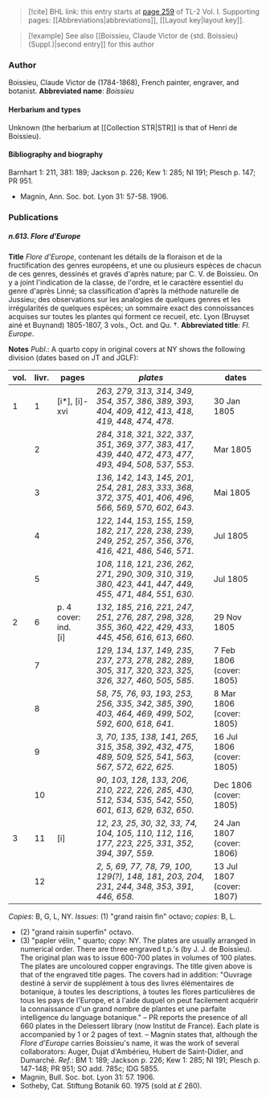 > [!cite] BHL link: this entry starts at [page 259](https://www.biodiversitylibrary.org/page/33120390) of TL-2 Vol. I.
> Supporting pages: [[Abbreviations|abbreviations]], [[Layout key|layout key]].

> [!example] See also [[Boissieu, Claude Victor de {std. Boissieu} (Suppl.)|second entry]] for this author

### Author

Boissieu, Claude Victor de (1784-1868), French painter, engraver, and botanist. 
**Abbreviated name**: *Boissieu*

#### Herbarium and types

Unknown (the herbarium at [[Collection STR|STR]] is that of Henri de Boissieu).

#### Bibliography and biography

Barnhart 1: 211, 381: 189; Jackson p. 226; Kew 1: 285; NI 191; Plesch p. 147; PR 951.
- Magnin, Ann. Soc. bot. Lyon 31: 57-58. 1906.

### Publications

##### n.613. Flore d'Europe

**Title**
*Flore d'Europe*, contenant les détails de la floraison et de la fructification des genres européens, et une ou plusieurs espèces de chacun de ces genres, dessinés et gravés d'après nature; par C. V. de Boissieu. On y a joint l'indication de la classe, de l'ordre, et le caractère essentiel du genre d'après Linné; sa classification d'après la méthode naturelle de Jussieu; des observations sur les analogies de quelques genres et les irrégularités de quelques espèces; un sommaire exact des connoissances acquises sur toutes les plantes qui forment ce recueil, etc. Lyon (Bruyset ainé et Buynand) 1805-1807, 3 vols., Oct. and Qu. †.
**Abbreviated title**: *Fl. Europe*.

**Notes**
*Publ*.: A quarto copy in original covers at NY shows the following division (dates based on JT and JGLF):

|vol.	|livr.	|pages	|*plates*	|dates|
|---	|---	|---	|---	|---	|
|1	|1	|\[i\*\], \[i\]-xvi	|*263, 279, 313, 314, 349, 354, 357, 386, 389, 393, 404, 409, 412, 413, 418, 419, 448, 474, 478.*|30 Jan 1805|
|	|2	|	|*284, 318, 321, 322, 337, 351, 369, 377, 383, 417, 439, 440, 472, 473, 477, 493, 494, 508, 537, 553.*|Mar 1805|
|	|3	|	|*136, 142, 143, 145, 201, 254, 281, 283, 333, 368, 372, 375, 401, 406, 496, 566, 569, 570, 602, 643.*|Mai 1805|
|	|4	|	|*122, 144, 153, 155, 159, 182, 217, 228, 238, 239, 249, 252, 257, 356, 376, 416, 421, 486, 546, 571.*|Jul 1805|
|	|5	|	|*108, 118, 121, 236, 262, 271, 290, 309, 310, 319, 380, 423, 441, 447, 449, 455, 471, 484, 551, 630.*|Jul 1805|
|2	|6	|p. 4 cover: ind.<br/>\[i\]	|*132, 185, 216, 221, 247, 251, 276, 287, 298, 328, 355, 360, 422, 429, 433, 445, 456, 616, 613, 660.*|29 Nov 1805|
|	|7	|	|*129, 134, 137, 149, 235, 237, 273, 278, 282, 289, 305, 317, 320, 323, 325, 326, 327, 460, 505, 585.*|7 Feb 1806 (cover: 1805)|
|	|8	|	|*58, 75, 76, 93, 193, 253, 256, 335, 342, 385, 390, 403, 464, 469, 499, 502, 592, 600, 618, 641.*|8 Mar 1806 (cover: 1805)|
|	|9	|	|*3, 70, 135, 138, 141, 265, 315, 358, 392, 432, 475, 489, 509, 525, 541, 563, 567, 572, 622, 625.*|16 Jul 1806 (cover: 1805)|
|	|10	|	|*90, 103, 128, 133, 206, 210, 222, 226, 285, 430, 512, 534, 535, 542, 550, 601, 613, 629, 632, 650.*|Dec 1806 (cover: 1805)|
|3	|11	|\[i\]	|*12, 23, 25, 30, 32, 33, 74, 104, 105, 110, 112, 116, 177, 223, 225, 331, 352, 394, 397, 559.*|24 Jan 1807 (cover: 1806)|
|	|12	|	|*2, 5, 69, 77, 78, 79, 100, 129(?), 148, 181, 203, 204, 231, 244, 348, 353, 391, 446, 658.*|13 Jul 1807 (cover: 1807)|

*Copies*: B, G, L, NY.
*Issues*: (1) "grand raisin fin" octavo; *copies*: B, L.
- (2) "grand raisin superfin" octavo.
- (3) "papler vélin, " quarto; *copy*: NY.
The plates are usually arranged in numerical order. There are three engraved t.p.'s (by J. J. de Boissieu). The original plan was to issue 600-700 plates in volumes of 100 plates. The plates are uncoloured copper engravings.
The title given above is that of the engraved title pages. The covers had in addition:
"Ouvrage destiné à servir de supplément à tous des livres élémentaires de botanique, à toutes les descriptions, à toutes les flores particulières de tous les pays de l'Europe, et à l'aide duquel on peut facilement acquérir la connaissance d'un grand nombre de plantes et une parfaite intelligence du language botanique." – PR reports the presence of all 660 plates in the Delessert library (now Institut de France). Each plate is accompanied by 1 or 2 pages of text. – Magnin states that, although the *Flore d'Europe* carries Boissieu's name, it was the work of several collaborators: Auger, Dujat d'Ambérieu, Hubert de Saint-Didier, and Dumarché.
*Ref*.: BM 1: 189; Jackson p. 226; Kew 1: 285; NI 191; Plesch p. 147-148; PR 951; SO add. 785c; IDG 5855.
- Magnin, Bull. Soc. bot. Lyon 31: 57. 1906.
- Sotheby, Cat. Stiftung Botanik 60. 1975 (sold at *£* 260).

